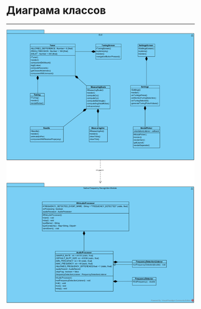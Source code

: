 ﻿# Диаграма классов
***
![Диаграмма классов](https://github.com/NasterVill/LightningTunerV2/blob/master/Documents/Diagrams/Class/Class%20Diagram.png)
